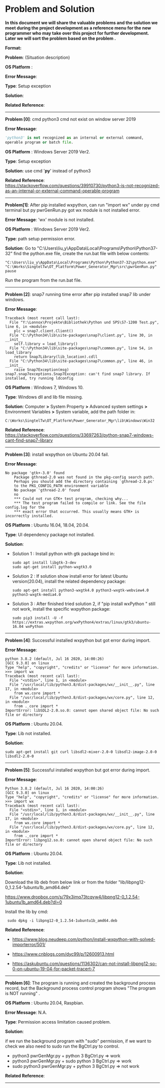 # **Problem and Solution**

**In this document we will share the valuable problems and the solution we meet during the project development as a reference menu for the new programmer who may take over this project for further development. Later we will sort the problem based on the problem <type>.**

**Format:** 

**Problem**: (Situation description)

**OS Platform** :

**Error Message**:

**Type**: Setup exception

**Solution**:

**Related Reference**:



------

**Problem [0]**: cmd python3 cmd not exist on window server 2019 

**Error Message**: 

```py
'python3' is not recognized as an internal or external command,
operable program or batch file. 
```

**OS Platform** : Windows Server 2019 Ver2.

**Type**: Setup exception

**Solution**: use cmd '**py**' instead of python3 

**Related Reference**: https://stackoverflow.com/questions/39910730/python3-is-not-recognized-as-an-internal-or-external-command-operable-program



------

**Problem[1]**: After pip installed wxpython, can run "import wx" under py cmd terminal but py pwrGenRun.py got wx module is not installed error. 

**Error Message**: 'wx' module is not installed. 

**OS Platform** : Windows Server 2019 Ver2.

**Type**: path setup permission error. 

**Solution**: Go to "C:\Users\liu_y\AppData\Local\Programs\Python\Python37-32" find the python.exe file, create the run.bat file with below contents: 

```
"C:\Users\liu_y\AppData\Local\Programs\Python\Python37-32\python.exe" "C:\Works\SingtelTw\OT_Platform\Power_Generator_Mgr\src\pwrGenRun.py"
pause
```

Run the program from the run.bat file.



------

**Problem [2]**: snap7 running time error after pip installed snap7 lib under windows.  

**Error Message**: 

```
Traceback (most recent call last):
  File "Y:\Lonnox\Projekte\Bibliothek\Python und SPS\S7-1200 Test.py", line 6, in <module>
    plc = snap7.client.Client()
  File "C:\Python34\lib\site-packages\snap7\client.py", line 30, in __init__
    self.library = load_library()
  File "C:\Python34\lib\site-packages\snap7\common.py", line 54, in load_library
    return Snap7Library(lib_location).cdll
  File "C:\Python34\lib\site-packages\snap7\common.py", line 46, in __init__
    raise Snap7Exception(msg)
snap7.snap7exceptions.Snap7Exception: can't find snap7 library. If installed, try running ldconfig
```

**OS Platform** : Windows 7, Windows 10.

**Type**: Windows dll and lib file missing.

**Solution**: Computer **>** System Property **>** Advanced system settings **>** Environment Variables **>** System variable, add the path folder in: 

```
C:\Works\SingtelTw\OT_Platform\Power_Generator_Mgr\lib\Windows\Win32
```

**Related Reference**:  https://stackoverflow.com/questions/33697263/python-snap7-windows-cant-find-snap7-library



------

**Problem [3]**: install wxpython on Ubuntu 20.04 fail.

**Error Message**:

```
No package 'gtk+-3.0' found
    Package gthread-2.0 was not found in the pkg-config search path.
    Perhaps you should add the directory containing `gthread-2.0.pc'
    to the PKG_CONFIG_PATH environment variable
    No package 'gthread-2.0' found
    no
    *** Could not run GTK+ test program, checking why...
    *** The test program failed to compile or link. See the file config.log for the
    *** exact error that occurred. This usually means GTK+ is incorrectly installed.
```

**OS Platform** : Ubuntu 16.04, 18.04,  20.04.

**Type**: UI dependency package not installed. 

**Solution**:

- Solution 1 : Install python with gtk package bind in: 

  ```
  sudo apt install libgtk-3-dev
  sudo apt-get install python-wxgtk3.0
  ```

- Solution 2 : If solution show install error for latest Ubuntu version(20.04), install the related dependency package: 

  ```
  sudo apt-get install python3-wxgtk4.0 python3-wxgtk-webview4.0 python3-wxgtk-media4.0
  ```

- Solution 3 : After finished tried solution 2, if "pip install wxPython " still not work,  install the specific wxpython package: 

  ```
  sudo pip3 install -U -f https://extras.wxpython.org/wxPython4/extras/linux/gtk3/ubuntu-16.04 wxPython
  ```

  

------

**Problem [4]**: Successful installed wxpython but got error during import. 

**Error Message**:

```
python 3.8.2 (default, Jul 16 2020, 14:00:26) 
[GCC 9.3.0] on linux
Type "help", "copyright", "credits" or "license" for more information.
>>> import wx
Traceback (most recent call last):
  File "<stdin>", line 1, in <module>
  File "/usr/local/lib/python3.8/dist-packages/wx/__init__.py", line 17, in <module>
    from wx.core import *
  File "/usr/local/lib/python3.8/dist-packages/wx/core.py", line 12, in <module>
    from ._core import *
ImportError: libSDL2-2.0.so.0: cannot open shared object file: No such file or directory
```

**OS Platform** : Ubuntu  20.04.

**Type**: Lib not installed. 

**Solution**:

```
sudo apt-get install git curl libsdl2-mixer-2.0-0 libsdl2-image-2.0-0 libsdl2-2.0-0
```



------

**Problem [5]**:  Successful installed wxpython but got error during import. 

**Error Message**:

```
Python 3.8.2 (default, Jul 16 2020, 14:00:26) 
[GCC 9.3.0] on linux
Type "help", "copyright", "credits" or "license" for more information.
>>> import wx
Traceback (most recent call last):
  File "<stdin>", line 1, in <module>
  File "/usr/local/lib/python3.8/dist-packages/wx/__init__.py", line 17, in <module>
    from wx.core import *
  File "/usr/local/lib/python3.8/dist-packages/wx/core.py", line 12, in <module>
    from ._core import *
ImportError: libpng12.so.0: cannot open shared object file: No such file or directory
```

**OS Platform** : Ubuntu 20.04.

**Type**:  Lib not installed. 

**Solution**:

Download the lib deb from below link or from the folder "lib/libpng12-0_1.2.54-1ubuntu1b_amd64.deb"

https://www.dropbox.com/s/79x3imq73tcqyw4/libpng12-0_1.2.54-1ubuntu1b_amd64.deb?dl=0

Install the lib by cmd: 

```
 sudo dpkg -i libpng12-0_1.2.54-1ubuntu1b_amd64.deb
```

**Related Reference**: 

- https://www.blog.neudeep.com/python/install-wxpython-with-solved-importerror/501/

- https://www.cnblogs.com/dyc99/p/12600913.html

- https://askubuntu.com/questions/1136302/can-not-install-libpng12-so-0-on-ubuntu-19-04-for-packet-tracert-7

  

------

**Problem [6]**: The program is running and created the background process record, but the Background process control program shows "The program is NOT running" .

**OS Platform** : Ubuntu 20.04, Raspbian. 

**Error Message**: N.A.

**Type**: Permission access limitation caused problem. 

**Solution**:

if we run the background program with "sudo" permission, if we want to check we also need to sudo run the BgCtrl.py to control. 

- python3 pwrGenMgr.py  + python 3 BgCtrl.py => work
- python3 pwrGenMgr.py  + sudo python 3 BgCtrl.py => work
- sudo python3 pwrGenMgr.py  + python 3 BgCtrl.py => not work

**Related Reference**: 

------

